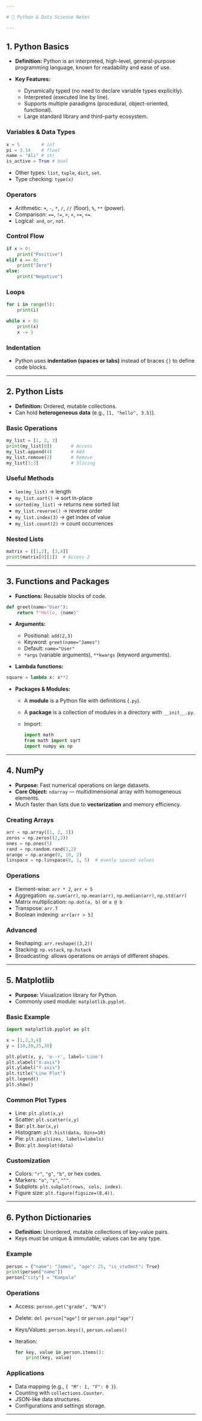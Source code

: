 ```yaml
---

# 📘 Python & Data Science Notes

---
```


## 1. Python Basics

* **Definition:** Python is an interpreted, high-level, general-purpose programming language, known for readability and ease of use.
* **Key Features:**

  * Dynamically typed (no need to declare variable types explicitly).
  * Interpreted (executed line by line).
  * Supports multiple paradigms (procedural, object-oriented, functional).
  * Large standard library and third-party ecosystem.

### Variables & Data Types

```python
x = 5        # int
pi = 3.14    # float
name = "Ali" # str
is_active = True # bool
```

* Other types: `list`, `tuple`, `dict`, `set`.
* Type checking: `type(x)`

### Operators

* Arithmetic: `+`, `-`, `*`, `/`, `//` (floor), `%`, `**` (power).
* Comparison: `==`, `!=`, `>`, `<`, `>=`, `<=`.
* Logical: `and`, `or`, `not`.

### Control Flow

```python
if x > 0:
    print("Positive")
elif x == 0:
    print("Zero")
else:
    print("Negative")
```

### Loops

```python
for i in range(5):
    print(i)

while x > 0:
    print(x)
    x -= 1
```

### Indentation

* Python uses **indentation (spaces or tabs)** instead of braces `{}` to define code blocks.

---

## 2. Python Lists

* **Definition:** Ordered, mutable collections.
* Can hold **heterogeneous data** (e.g., `[1, "hello", 3.5]`).

### Basic Operations

```python
my_list = [1, 2, 3]
print(my_list[0])       # Access
my_list.append(4)       # Add
my_list.remove(2)       # Remove
my_list[1:3]            # Slicing
```

### Useful Methods

* `len(my_list)` → length
* `my_list.sort()` → sort in-place
* `sorted(my_list)` → returns new sorted list
* `my_list.reverse()` → reverse order
* `my_list.index(3)` → get index of value
* `my_list.count(2)` → count occurrences

### Nested Lists

```python
matrix = [[1,2], [3,4]]
print(matrix[0][1])  # Access 2
```

---

## 3. Functions and Packages

* **Functions:** Reusable blocks of code.

```python
def greet(name="User"):
    return f"Hello, {name}"
```

* **Arguments:**

  * Positional: `add(2,3)`
  * Keyword: `greet(name="James")`
  * Default: `name="User"`
  * `*args` (variable arguments), `**kwargs` (keyword arguments).

* **Lambda functions:**

```python
square = lambda x: x**2
```

* **Packages & Modules:**

  * A **module** is a Python file with definitions (`.py`).
  * A **package** is a collection of modules in a directory with `__init__.py`.
  * Import:

    ```python
    import math
    from math import sqrt
    import numpy as np
    ```

---

## 4. NumPy

* **Purpose:** Fast numerical operations on large datasets.
* **Core Object:** `ndarray` — multidimensional array with homogeneous elements.
* Much faster than lists due to **vectorization** and memory efficiency.

### Creating Arrays

```python
arr = np.array([1, 2, 3])
zeros = np.zeros((2,3))
ones = np.ones(5)
rand = np.random.rand(3,2)
arange = np.arange(0, 10, 2)
linspace = np.linspace(0, 1, 5)  # evenly spaced values
```

### Operations

* Element-wise: `arr * 2`, `arr + 5`
* Aggregation: `np.sum(arr)`, `np.mean(arr)`, `np.median(arr)`, `np.std(arr)`
* Matrix multiplication: `np.dot(a, b)` or `a @ b`
* Transpose: `arr.T`
* Boolean indexing: `arr[arr > 5]`

### Advanced

* Reshaping: `arr.reshape((3,2))`
* Stacking: `np.vstack`, `np.hstack`
* Broadcasting: allows operations on arrays of different shapes.

---

## 5. Matplotlib

* **Purpose:** Visualization library for Python.
* Commonly used module: `matplotlib.pyplot`.

### Basic Example

```python
import matplotlib.pyplot as plt

x = [1,2,3,4]
y = [10,20,25,30]

plt.plot(x, y, 'o--r', label='Line')
plt.xlabel("X-axis")
plt.ylabel("Y-axis")
plt.title("Line Plot")
plt.legend()
plt.show()
```

### Common Plot Types

* Line: `plt.plot(x,y)`
* Scatter: `plt.scatter(x,y)`
* Bar: `plt.bar(x,y)`
* Histogram: `plt.hist(data, bins=10)`
* Pie: `plt.pie(sizes, labels=labels)`
* Box: `plt.boxplot(data)`

### Customization

* Colors: `"r"`, `"g"`, `"b"`, or hex codes.
* Markers: `"o"`, `"s"`, `"^"`.
* Subplots: `plt.subplot(rows, cols, index)`.
* Figure size: `plt.figure(figsize=(8,4))`.

---

## 6. Python Dictionaries

* **Definition:** Unordered, mutable collections of key-value pairs.
* Keys must be unique & immutable; values can be any type.

### Example

```python
person = {"name": "James", "age": 25, "is_student": True}
print(person["name"])
person["city"] = "Kampala"
```

### Operations

* Access: `person.get("grade", "N/A")`
* Delete: `del person["age"]` or `person.pop("age")`
* Keys/Values: `person.keys()`, `person.values()`
* Iteration:

  ```python
  for key, value in person.items():
      print(key, value)
  ```

### Applications

* Data mapping (e.g., `{ "M": 1, "F": 0 }`).
* Counting with `collections.Counter`.
* JSON-like data structures.
* Configurations and settings storage.

---

